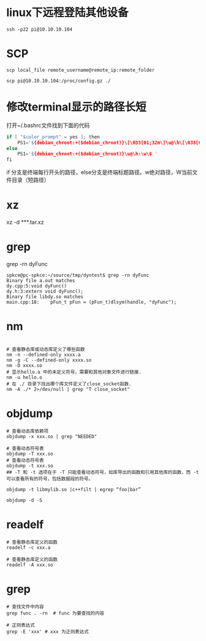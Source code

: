 
# linux下远程登陆其他设备
```
ssh -p22 pi@10.10.10.104
```

# SCP
```
scp local_file remote_username@remote_ip:remote_folder

scp pi@10.10.10.104:/proc/config.gz ./
```

# 修改terminal显示的路径长短
打开~/.bashrc文件找到下面的代码
```c++
if [ "$color_prompt" = yes ]; then
    PS1='${debian_chroot:+($debian_chroot)}\[\033[01;32m\]\u@\h\[\033[00m\]:\[\033[01;34m\]\w\[\033[00m\]\$ '
else
    PS1='${debian_chroot:+($debian_chroot)}\u@\h:\w\$ '
fi
```
if 分支是终端每行开头的路径，else分支是终端标题路径。w绝对路径，W当前文件目录（短路径）

# xz
xz -d ***.tar.xz



# grep

grep -rn dyFunc

```shell
spkce@pc-spkce:~/source/tmp/dyntest$ grep -rn dyFunc
Binary file a.out matches
dy.cpp:5:void dyFunc()
dy.h:3:extern void dyFunc();
Binary file libdy.so matches
main.cpp:18:    pFun_t pFun = (pFun_t)dlsym(handle, "dyFunc");
```

# nm

```shell

# 查看静态库或动态库定义了哪些函数
nm -n --defined-only xxxx.a
nm -g -C --defined-only xxxx.so
nm -D xxxx.so
# 显示hello.a 中的未定义符号，需要和其他对象文件进行链接.
nm -u hello.o
# 在 ./ 目录下找出哪个库文件定义了close_socket函数. 
nm -A ./* 2>/dev/null | grep "T close_socket"
```

# objdump
```shell
# 查看动态库依赖项
objdump -x xxx.so | grep "NEEDED"

# 查看动态符号表
objdump -T xxx.so
# 查看动态符号表
objdump -t xxx.so
## -T 和 -t 选项在于 -T 只能查看动态符号，如库导出的函数和引用其他库的函数，而 -t 可以查看所有的符号，包括数据段的符号。

objdump -t libmylib.so |c++filt | egrep “foo|bar”

objdump -d -S
```

# readelf
```shell
# 查看静态库定义的函数
readelf -c xxx.a

# 查看静态库定义的函数
readelf -A xxx.so 
```

# grep 
```shell
# 查找文件中内容
grep func . -rn  # func 为要查找的内容

# 正则表达式
grep -E 'xxx' # xxx 为正则表达式
```